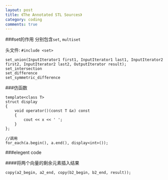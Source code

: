 ```yaml
---
layout: post
title: 《The Annotated STL Sources》
category: coding
comments: true
---
```


###set的作用
分别包含```set```, ```multiset```

头文件: ```#include <set>```

```
set_union(InputIterator1 first1, InputIterator1 last1, InputIterator2 first2, InputIterator2 last2, OutputIterator result);
set_intersection
set_difference
set_symmetric_difference
```

###仿函数
```
template<class T>
struct display
{
	void operator()(const T &x) const
	{
		cout << x << ' ';
	}
};

//调用
for_each(a.begin(), a.end(), display<int>());
```

###elegent code

####将两个向量的剩余元素插入结果
```
copy(a2_begin, a2_end, copy(b2_begin, b2_end, result));
```
